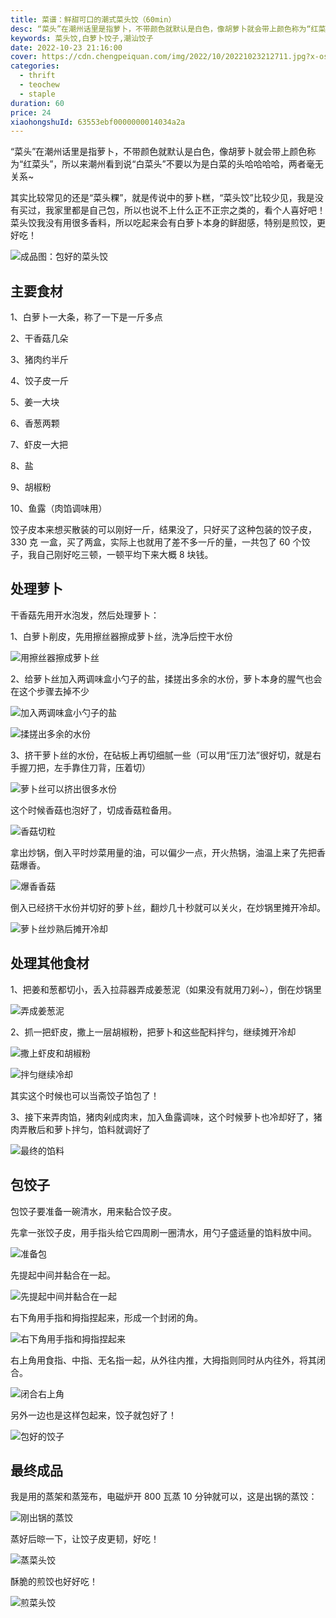 ```yaml
---
title: 菜谱：鲜甜可口的潮式菜头饺（60min）
desc: “菜头”在潮州话里是指萝卜，不带颜色就默认是白色，像胡萝卜就会带上颜色称为“红菜头”，所以来潮州看到说“白菜头”不要以为是白菜的头哈哈哈哈，两者毫无关系~
keywords: 菜头饺,白萝卜饺子,潮汕饺子
date: 2022-10-23 21:16:00
cover: https://cdn.chengpeiquan.com/img/2022/10/20221023212711.jpg?x-oss-process=image/interlace,1
categories:
  - thrift
  - teochew
  - staple
duration: 60
price: 24
xiaohongshuId: 63553ebf0000000014034a2a
---
```


“菜头”在潮州话里是指萝卜，不带颜色就默认是白色，像胡萝卜就会带上颜色称为“红菜头”，所以来潮州看到说“白菜头”不要以为是白菜的头哈哈哈哈，两者毫无关系~

其实比较常见的还是“菜头粿”，就是传说中的萝卜糕，“菜头饺”比较少见，我是没有买过，我家里都是自己包，所以也说不上什么正不正宗之类的，看个人喜好吧！菜头饺我没有用很多香料，所以吃起来会有白萝卜本身的鲜甜感，特别是煎饺，更好吃！

![成品图：包好的菜头饺](https://cdn.chengpeiquan.com/img/2022/10/20221023212758.jpg?x-oss-process=image/interlace,1)

## 主要食材

1、白萝卜一大条，称了一下是一斤多点

2、干香菇几朵

3、猪肉约半斤

4、饺子皮一斤

5、姜一大块

6、香葱两颗

7、虾皮一大把

8、盐

9、胡椒粉

10、鱼露（肉馅调味用）

饺子皮本来想买散装的可以刚好一斤，结果没了，只好买了这种包装的饺子皮， 330 克 一盒，买了两盒，实际上也就用了差不多一斤的量，一共包了 60 个饺子，我自己刚好吃三顿，一顿平均下来大概 8 块钱。

## 处理萝卜

干香菇先用开水泡发，然后处理萝卜：

1、白萝卜削皮，先用擦丝器擦成萝卜丝，洗净后控干水份

![用擦丝器擦成萝卜丝](https://cdn.chengpeiquan.com/img/2022/10/20221023212741.jpg?x-oss-process=image/interlace,1)

2、给萝卜丝加入两调味盒小勺子的盐，揉搓出多余的水份，萝卜本身的腥气也会在这个步骤去掉不少

![加入两调味盒小勺子的盐](https://cdn.chengpeiquan.com/img/2022/10/20221023212742.jpg?x-oss-process=image/interlace,1)

![揉搓出多余的水份](https://cdn.chengpeiquan.com/img/2022/10/20221023212743.jpg?x-oss-process=image/interlace,1)

3、挤干萝卜丝的水份，在砧板上再切细腻一些（可以用“压刀法”很好切，就是右手握刀把，左手靠住刀背，压着切）

![萝卜丝可以挤出很多水份](https://cdn.chengpeiquan.com/img/2022/10/20221023212744.jpg?x-oss-process=image/interlace,1)

这个时候香菇也泡好了，切成香菇粒备用。

![香菇切粒](https://cdn.chengpeiquan.com/img/2022/10/20221023212745.jpg?x-oss-process=image/interlace,1)

拿出炒锅，倒入平时炒菜用量的油，可以偏少一点，开火热锅，油温上来了先把香菇爆香。

![爆香香菇](https://cdn.chengpeiquan.com/img/2022/10/20221023212746.jpg?x-oss-process=image/interlace,1)

倒入已经挤干水份并切好的萝卜丝，翻炒几十秒就可以关火，在炒锅里摊开冷却。

![萝卜丝炒熟后摊开冷却](https://cdn.chengpeiquan.com/img/2022/10/20221023212747.jpg?x-oss-process=image/interlace,1)

## 处理其他食材

1、把姜和葱都切小，丢入拉蒜器弄成姜葱泥（如果没有就用刀剁~），倒在炒锅里

![弄成姜葱泥](https://cdn.chengpeiquan.com/img/2022/10/20221023212748.jpg?x-oss-process=image/interlace,1)

2、抓一把虾皮，撒上一层胡椒粉，把萝卜和这些配料拌匀，继续摊开冷却

![撒上虾皮和胡椒粉](https://cdn.chengpeiquan.com/img/2022/10/20221023212749.jpg?x-oss-process=image/interlace,1)

![拌匀继续冷却](https://cdn.chengpeiquan.com/img/2022/10/20221023212750.jpg?x-oss-process=image/interlace,1)

其实这个时候也可以当斋饺子馅包了！

3、接下来弄肉馅，猪肉剁成肉末，加入鱼露调味，这个时候萝卜也冷却好了，猪肉弄散后和萝卜拌匀，馅料就调好了

![最终的馅料](https://cdn.chengpeiquan.com/img/2022/10/20221023212751.jpg?x-oss-process=image/interlace,1)

## 包饺子

包饺子要准备一碗清水，用来黏合饺子皮。

先拿一张饺子皮，用手指头给它四周刷一圈清水，用勺子盛适量的馅料放中间。

![准备包](https://cdn.chengpeiquan.com/img/2022/10/20221023212753.jpg?x-oss-process=image/interlace,1)

先提起中间并黏合在一起。

![先提起中间并黏合在一起](https://cdn.chengpeiquan.com/img/2022/10/20221023212754.jpg?x-oss-process=image/interlace,1)

右下角用手指和拇指捏起来，形成一个封闭的角。

![右下角用手指和拇指捏起来](https://cdn.chengpeiquan.com/img/2022/10/20221023212755.jpg?x-oss-process=image/interlace,1)

右上角用食指、中指、无名指一起，从外往内推，大拇指则同时从内往外，将其闭合。

![闭合右上角](https://cdn.chengpeiquan.com/img/2022/10/20221023212756.jpg?x-oss-process=image/interlace,1)

另外一边也是这样包起来，饺子就包好了！

![包好的饺子](https://cdn.chengpeiquan.com/img/2022/10/20221023212757.jpg?x-oss-process=image/interlace,1)

## 最终成品

我是用的蒸架和蒸笼布，电磁炉开 800 瓦蒸 10 分钟就可以，这是出锅的蒸饺：

![刚出锅的蒸饺](https://cdn.chengpeiquan.com/img/2022/10/20221023212740.jpg?x-oss-process=image/interlace,1)

蒸好后晾一下，让饺子皮更韧，好吃！

![蒸菜头饺](https://cdn.chengpeiquan.com/img/2022/10/20221023212738.jpg?x-oss-process=image/interlace,1)

酥脆的煎饺也好好吃！

![煎菜头饺](https://cdn.chengpeiquan.com/img/2022/10/20221023212739.jpg?x-oss-process=image/interlace,1)
